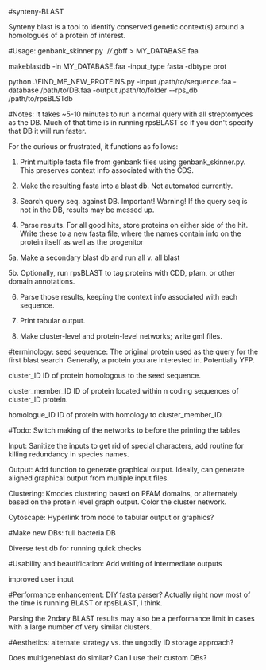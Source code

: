 # s y n t e n y - B L A S T  Synteny blast is a tool to identify conserved genetic context(s) around a homologues of a protein of interest.

#Usage:
genbank_skinner.py ./*/*.gbff > MY_DATABASE.faa

makeblastdb -in  MY_DATABASE.faa -input_type fasta -dbtype prot

python .\FIND_ME_NEW_PROTEINS.py -input /path/to/sequence.faa -database /path/to/DB.faa -output /path/to/folder  --rps_db /path/to/rpsBLSTdb

#Notes:
It takes ~5-10 minutes to run a normal query with all streptomyces as the DB.  Much of that time is in running rpsBLAST so if you don't specify that DB it will run faster.

For the curious or frustrated, it functions as follows:
1.  Print multiple fasta file from genbank files using genbank_skinner.py.  This preserves context info associated with the CDS.

2.  Make the resulting fasta into a blast db.  Not automated currently.

3.  Search query seq. against DB.  Important! Warning! If the query seq is not in the DB, results may be messed up.

4.  Parse results.  For all good hits, store proteins on either side of the hit.  Write these to a new fasta file, where the names contain info on the protein itself as well as the progenitor

5a.  Make a secondary blast db and run all v. all blast

5b.  Optionally, run rpsBLAST to tag proteins with CDD, pfam, or other domain annotations.

6.  Parse those results, keeping the context info associated with each sequence.

7.  Print tabular output.

8.  Make cluster-level and protein-level networks; write gml files.


#terminology:
seed sequence:        The original protein used as the query for the first blast search.  Generally, a protein you are interested in.  Potentially YFP.

cluster_ID            ID of protein homologous to the seed sequence.

cluster_member_ID     ID of protein located within n coding sequences of cluster_ID protein.

homologue_ID          ID of protein with homology to cluster_member_ID.


#Todo:
   Switch making of the networks to before the printing the tables

   Input:  Sanitize the inputs to get rid of special characters, add routine for killing redundancy in species names.

   Output:  Add function to generate graphical output.  Ideally, can generate aligned graphical output from multiple input files.

   Clustering:  Kmodes clustering based on PFAM domains, or alternately based on the protein level graph output.  Color the cluster network.

   Cytoscape:  Hyperlink from node to tabular output or graphics?


#Make new DBs:
  full bacteria DB

  Diverse test db for running quick checks

#Usability and beautification:
  Add writing of intermediate outputs

  improved user input

#Performance enhancement:
  DIY fasta parser?  Actually right now most of the time is running BLAST or rpsBLAST, I think.

  Parsing the 2ndary BLAST results may also be a performance limit in cases with a large number of very similar clusters.

#Aesthetics:
  alternate strategy vs. the ungodly ID storage approach?

  Does multigeneblast do similar? Can I use their custom DBs?
